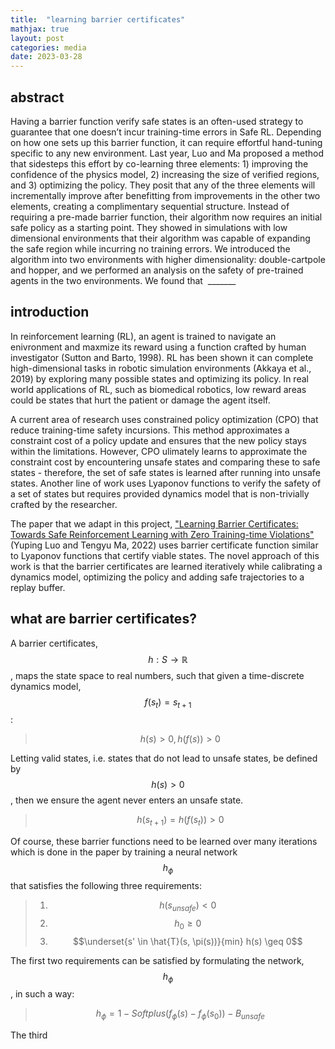 ```yaml
---
title:  "learning barrier certificates"
mathjax: true
layout: post
categories: media
date: 2023-03-28
---
```



## abstract

Having a barrier function verify safe states is an often-used strategy to guarantee that one doesn’t incur training-time errors in Safe RL. Depending on how one sets up this barrier function, it can require effortful hand-tuning specific to any new environment.  Last year, Luo and Ma proposed a method that sidesteps this effort by co-learning three elements: 1) improving the confidence of the physics model, 2) increasing the size of verified regions, and 3) optimizing the policy. They posit that any of the three elements will incrementally improve after benefitting from improvements in the other two elements, creating a complimentary sequential structure. Instead of requiring a pre-made barrier function, their algorithm now requires an initial safe policy as a starting point. They showed in simulations with low dimensional environments that their algorithm was capable of expanding the safe region while incurring no training errors. We introduced the algorithm into two environments with higher dimensionality: double-cartpole and hopper, and we performed an analysis on the safety of pre-trained agents in the two environments. We found that  _______

## introduction

In reinforcement learning (RL), an agent is trained to navigate an enivronment and maxmize its reward using a function crafted by human investigator (Sutton and Barto, 1998). RL has been shown it can complete high-dimensional tasks in robotic simulation environments (Akkaya et al., 2019) by exploring many possible states and optimizing its policy. In real world applications of RL, such as biomedical robotics, low reward areas could be states that hurt the patient or damage the agent itself. 

A current area of research uses constrained policy optimization (CPO) that reduce training-time safety incursions. This method approximates a constraint cost of a policy update and ensures that the new policy stays within the limitations. However, CPO ulimately learns to approximate the constraint cost by encountering unsafe states and comparing these to safe states - therefore, the set of safe states is learned after running into unsafe states. Another line of work uses Lyaponov functions to verify the safety of a set of states but requires provided dynamics model that is non-trivially crafted by the researcher.

The paper that we adapt in this project, ["Learning Barrier Certificates: Towards Safe Reinforcement Learning with Zero Training-time Violations"](https://arxiv.org/pdf/2108.01846.pdf) (Yuping Luo and Tengyu Ma, 2022) uses barrier certificate function similar to Lyaponov functions that certify viable states. The novel approach of this work is that the barrier certificates are learned iteratively while calibrating a dynamics model, optimizing the policy and adding safe trajectories to a replay buffer. 


## what are barrier certificates?

A barrier certificates,  $$h: S \rightarrow \mathbb{R}$$, maps the state space to real numbers, such that given a time-discrete dynamics model, $$f(s_t) = s_{t+1}$$ :

> $$
> h(s) > 0, h(f(s)) > 0
> $$

Letting valid states, i.e. states that do not lead to unsafe states, be defined by $$h(s) > 0$$, then we ensure the agent never enters an unsafe state.

> $$
> h(s_{t+1}) = h(f(s_t)) > 0
> $$

Of course, these barrier functions need to be learned over many iterations which is done in the paper by training a neural network $$h_{\phi}$$ that satisfies the following three requirements:

> 1.  $$h(s_{unsafe}) < 0$$ 
> 2.  $$h_{0} \geq 0$$ 
> 3.  $$\underset{s' \in \hat{T}(s, \pi(s))}{min} h(s) \geq 0$$ 

The first two  requirements can be satisfied by formulating the network, $$h_{\phi}$$, in such a way:

> $$
> h_{\phi} = 1 - Softplus(f_{\phi}(s) - f_{\phi}(s_0)) - B_{unsafe}
> $$

The third 





